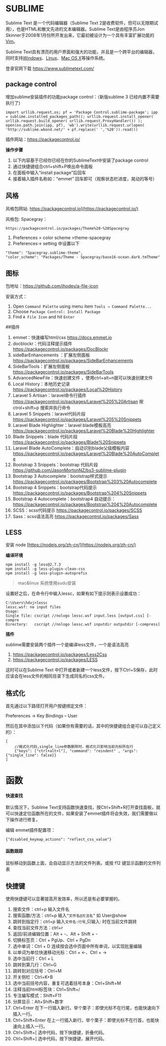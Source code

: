 # SUBLIME



Sublime Text 是一个代码编辑器（Sublime Text 2是收费软件，但可以无限期试用），也是HTML和散文先进的文本编辑器。Sublime Text是由程序员Jon Skinner于2008年1月份所开发出来，它最初被设计为一个具有丰富扩展功能的[Vim](https://baike.baidu.com/item/Vim)。

Sublime Text具有漂亮的用户界面和强大的功能，并且是一个跨平台的编辑器，同时支持[Windows](https://baike.baidu.com/item/Windows)、[Linux](https://baike.baidu.com/item/Linux)、[Mac OS X](https://baike.baidu.com/item/Mac%20OS%20X)等操作系统。

登录官网下载 https://www.sublimetext.com/

## package control

增加sublime安装插件的功能package control：（新版sublime 3 已经内置不需要执行了)

```
import urllib.request,os; pf = 'Package Control.sublime-package'; ipp = sublime.installed_packages_path(); urllib.request.install_opener( urllib.request.build_opener( urllib.request.ProxyHandler()) ); open(os.path.join(ipp, pf), 'wb').write(urllib.request.urlopen( 'http://sublime.wbond.net/' + pf.replace(' ','%20')).read())
```

插件网站：https://packagecontrol.io/

**操作步骤**

1. 以下内容基于已经你已经在你的SublimeText中安装了package control
2. 通过快捷键组合ctrl+shift+P唤出命令面板
3. 在面板中输入“install package”后回车
4. 接着输入插件名称如：“emmet” 回车即可（观察状态栏进度，晃动的等号）

## 风格

风格包网站: https://packagecontrol.io](https://packagecontrol.io/)

风格包: Spacegray：

```
https://packagecontrol.io/packages/Theme%20-%20Spacegray
```

1. Preferences > color scheme >theme-spacegray
2. Preferences-> setting 中设置以下

```
"theme": "Spacegray.sublime-theme",
"color_scheme": "Packages/Theme - Spacegray/base16-ocean.dark.tmTheme"
```

## 图标

包地址：https://github.com/ihodev/a-file-icon

安装方式：

1. Open `Command Palette` using menu item `Tools → Command Palette...`
2. Choose `Package Control: Install Package`
3. Find `A File Icon` and hit `Enter`

##插件

1. emmet：快速编写html/css https://docs.emmet.io
2. docblockr：代码注释提示插件 https://packagecontrol.io/packages/DocBlockr
3. sideBarEnhancements ：扩展左侧面板 https://packagecontrol.io/packages/SideBarEnhancements
4. SideBarTools：扩展左侧面板 https://packagecontrol.io/packages/SideBarTools
5. AdvancedNewFile：快速创建文件 ，使用ctrl+alt+n就可以快速创建文件
6. Local History：本地历史记录 https://packagecontrol.io/packages/Local%20History
7. Laravel 5 Artisan：laravel命令行插件 https://packagecontrol.io/packages/Laravel%205%20Artisan 按 ctrol+shift+p 搜索并执行命令
8. Laravel 5 Snippets：laravel代码片段 https://packagecontrol.io/packages/Laravel%205%20Snippets
9. Laravel Blade Highlighter：laravel blade模板高亮 https://packagecontrol.io/packages/Laravel%20Blade%20Highlighter
10. Blade Snippets：blade 代码片段 https://packagecontrol.io/packages/Blade%20Snippets
11. Laravel Blade AutoComplete：自动识别blade父级模板内容 https://packagecontrol.io/packages/Laravel%20Blade%20AutoComplete
12. Bootstrap 3 Snippets：bootstrap 代码片段 https://github.com/JasonMortonNZ/bs3-sublime-plugin
13. Bootstrap 3 Autocomplete：bootstrap样式提示 https://packagecontrol.io/packages/Bootstrap%203%20Autocomplete
14. Bootstrap 4 Snippets：bootstrap代码提示 https://packagecontrol.io/packages/Bootstrap%204%20Snippets
15. Bootstrap 4 Autocomplete：bootstrap4 自动提示：https://packagecontrol.io/packages/Bootstrap%204%20Autocomplete
16. SCSS：scss代码提示 https://packagecontrol.io/packages/SCSS
17. Sass：scss语法高亮 https://packagecontrol.io/packages/Sass

## LESS

安装 node [https://nodejs.org/zh-cn/](https://nodejs.org/zh-cn/)

**编译环境**

```
npm install -g less@2.7.3
npm install -g less-plugin-clean-css
npm install -g less-plugin-autoprefix

```

> mac&linux 系统使用sudu安装

设置好之后，在命令行中输入lessc，如果有如下提示则表示设置成功：

```
C:\Users\hdxj>lessc
lessc.wsf: no input files
Usage:
Single file: cscript //nologo lessc.wsf input.less [output.css] [-compre
Directory:   cscript //nologo lessc.wsf inputdir outputdir [-compress]
```

**插件**

sublime需要安装两个插件一个是编译less文件，一个是语法高亮

1. https://packagecontrol.io/packages/Less2Css
2. https://packagecontrol.io/packages/LESS

这时可以在Sublime Text 中打开或者新建一个less文件，按下Ctrl+S保存，此时应该会在less文件的相同目录下生成同名的css文件。

## 格式化

首先通过以下路径打开用户按键绑定文件：

Preferences → Key Bindings – User

然后在其中添加以下代码（如果你有需要的话，其中的快捷键组合是可以自己定义的）：

```
[
	//格式化代码,single_line参数删除时，格式化只影响当前光标所在行
	{"keys": ["ctrl+alt+l"], "command": "reindent" , "args": {"single_line": false}}
]
```

# 函数

#### 快速查找

默认情况下，Sublime Text支持函数快速查找，按Ctrl+Shift+R打开查找面板，就可以快速定位函数所在的文件，如果安装了emmet插件将会失效，我们需要做以下操作进行修复。

编辑 emmet插件配置项：

```
{"disabled_keymap_actions": "reflect_css_value"}
```

#### 函数跟踪

鼠标移动到函数上面，会自动显示方法的文件列表。或按 f12 键显示函数的文件列表

## 快捷键

使用快捷键可以显著提高开发效率，所以还是有必要掌握的。

1. 搜索文件：ctrl+p 输入文件名
2. 搜索函数/方法：ctrl+p 输入`“文件名@方法名”`  如 User@show
3. 跳转到指定行：ctrl+p 输入`文件名:行号`,只输入: 时在当前文件跳转 
4. 查找当前文件方法：ctrl+r
5. 返回/前进编辑位置：Alt + -、Alt + Shift + - 
6. 切换标签页：Ctrl + PgUp、Ctrl + PgDn 
7. 选中单词：Ctrl + D 连续按会选中页面中所有单词，以实现批量编辑
8. 以单词为单位快速移动光标：Ctrl + ←、Ctrl + → 
9. 选中当前行：Ctrl + L 
10. 跳转到第几行：Ctrl+G
11. 跳转到对应括号：Ctrl+M
12. 开关侧栏：Ctrl+K+B
13. 选中当前括号内容，重复可选着括号本身：Ctrl+Shift+M
14. 注释当前html标签块：Ctrl+Shift+/
15. 专注编写模式：Shift+F11
16. 分屏显示：Alt+Shift+数字
17. Ctrl+Enter 在下一行插入新行。举个栗子：即使光标不在行尾，也能快速向下插入一行。
18. Ctrl+Shift+Enter 在上一行插入新行。举个栗子：即使光标不在行首，也能快速向上插入一行。
19. Ctrl+Shift+[ 选中代码，按下快捷键，折叠代码。
20. Ctrl+Shift+] 选中代码，按下快捷键，展开代码。


